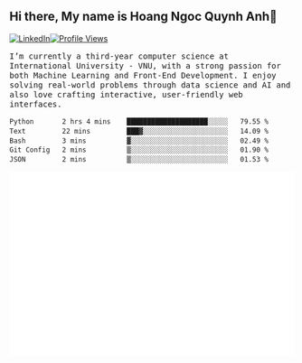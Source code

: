 ## Hi there, My name is Hoang Ngoc Quynh Anh👋

[![LinkedIn](https://img.shields.io/badge/LinkedIn-0077B5?style=flat&logo=linkedin&logoColor=white)](https://www.linkedin.com/in/quynhanh572004/)[![Profile Views](https://komarev.com/ghpvc/?username=quynhanhhoang572004&color=blue&style=flat-square)](https://github.com/quynhanhhoang572004)  

<samp> I’m currently a third-year computer science at International University - VNU, with a strong passion for both Machine Learning and Front-End Development. I enjoy solving real-world problems through data science and AI and also love crafting interactive, user-friendly web interfaces.<samp> 




<!--START_SECTION:waka-->

```txt
Python       2 hrs 4 mins    ████████████████████░░░░░   79.55 %
Text         22 mins         ███▓░░░░░░░░░░░░░░░░░░░░░   14.09 %
Bash         3 mins          ▓░░░░░░░░░░░░░░░░░░░░░░░░   02.49 %
Git Config   2 mins          ▒░░░░░░░░░░░░░░░░░░░░░░░░   01.90 %
JSON         2 mins          ▒░░░░░░░░░░░░░░░░░░░░░░░░   01.53 %
```

<!--END_SECTION:waka-->

![Full-year Contribution Calendar](https://github.com/quynhanhhoang572004/quynhanhhoang572004/blob/main/metrics.plugin.isocalendar.fullyear.svg)

